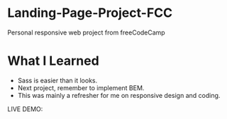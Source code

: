 # Landing-Page-Project-FCC
Personal responsive web project from freeCodeCamp

# What I Learned
- Sass is easier than it looks.
- Next project, remember to implement BEM.
- This was mainly a refresher for me on responsive design and coding.

LIVE DEMO: 
